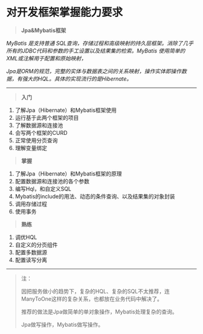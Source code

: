 # 对开发框架掌握能力要求
> **Jpa&Mybatis框架**

*MyBatis 是支持普通 SQL查询，存储过程和高级映射的持久层框架。消除了几乎所有的JDBC代码和参数的手工设置以及结果集的检索。MyBatis 使用简单的 XML或注解用于配置和原始映射，*

*Jpa是ORM的规范，完整的实体与数据表之间的关系映射，操作实体即操作数据，有强大的HQL。具体的实现流行的是Hibernate。*

---
> **入门**

1. 了解Jpa（Hibernate）和Mybatis框架使用
2. 运行基于此两个框架的项目
3. 了解数据源和连接池
4. 会写两个框架的CURD
5. 正常使用分页查询
6. 理解变量绑定

> **掌握**

1. 了解Jpa（Hibernate）和Mybatis框架的原理
2. 配置数据源和连接池的各个参数
3. 编写Hql，和自定义SQL
4. Mybatis的include的用法、动态的条件查询、以及结果集的对象封装
4. 调用存储过程
5. 使用事务

> **熟练**

1. 调优HQL
2. 自定义的分页组件
3. 配置多数据源
4. 配置读写分离

---
> 注：
>
> 因把服务做小的趋势下，复杂的HQL、复杂的SQL不太推荐，连ManyToOne这样的复杂关系，也都放在业务代码中解决了。
>
> 推荐的做法是Jpa做简单的单对象操作，Mybatis处理复杂的查询。
>
> Jpa做写操作，Mybatis做写操作。
